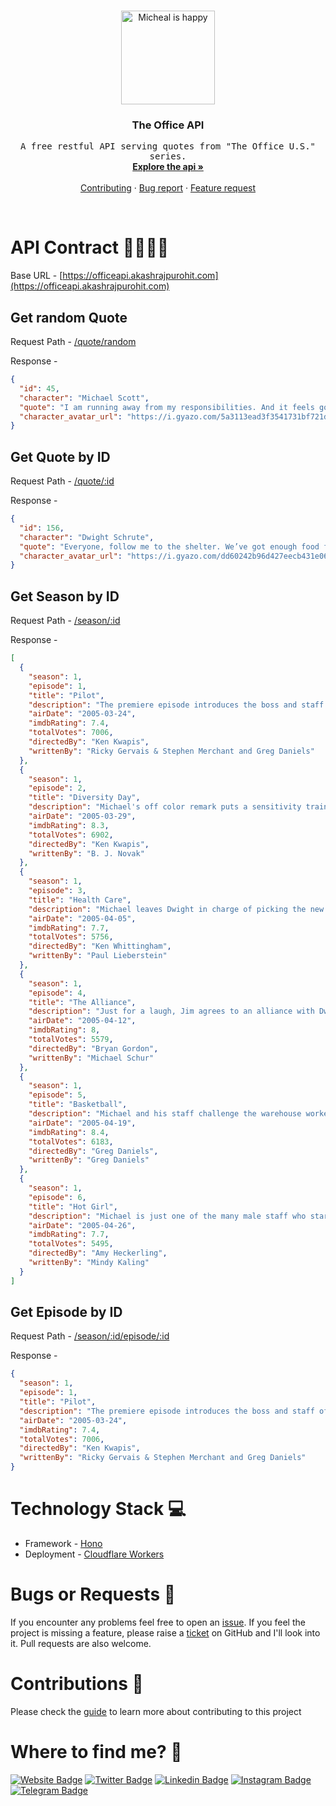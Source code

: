 <!-- PROJECT LOGO -->
<br />
<p align="center">
  <a href="https://github.com/AkashRajpurohit/the-office-api">
    <img src="https://media.tenor.com/sZ8zYU7hT1wAAAAM/dance-party.gif" alt="Micheal is happy" width="150" height="150">
  </a>

  <h3 align="center">The Office API</h3>

  <p align="center">
    <samp>A free restful API serving quotes from "The Office U.S." series.</samp>
    <br />
    <a href="https://akashrajpurohit.github.io/the-office-api/"><strong>Explore the api »</strong></a>
    <br />
    <br />
    <a href="/CONTRIBUTING.md">Contributing</a>
    ·
    <a href="https://github.com/AkashRajpurohit/the-office-quotes-api/issues/new?template=bug_report.md">Bug report</a>
    ·
    <a href="https://github.com/AkashRajpurohit/the-office-quotes-api/issues/new?template=feature_request.md">Feature request</a>
  </p>
</p>

<br/>

# API Contract 🫱🏻‍🫲🏼

Base URL - [https://officeapi.akashrajpurohit.com](https://officeapi.akashrajpurohit.com)

## Get random Quote

Request Path - [/quote/random](https://officeapi.akashrajpurohit.com/quote/random)

Response -

```json
{
  "id": 45,
  "character": "Michael Scott",
  "quote": "I am running away from my responsibilities. And it feels good.",
  "character_avatar_url": "https://i.gyazo.com/5a3113ead3f3541731bf721d317116df.jpg"
}
```

## Get Quote by ID

Request Path - [/quote/:id](https://officeapi.akashrajpurohit.com/quote/156)

Response -

```json
{
  "id": 156,
  "character": "Dwight Schrute",
  "quote": "Everyone, follow me to the shelter. We’ve got enough food for 14 days. After that, we have a difficult conversation.",
  "character_avatar_url": "https://i.gyazo.com/dd60242b96d427eecb431e0668a2ca82.jpg"
}
```

## Get Season by ID

Request Path - [/season/:id](https://officeapi.akashrajpurohit.com/season/1)

Response -

```json
[
  {
    "season": 1,
    "episode": 1,
    "title": "Pilot",
    "description": "The premiere episode introduces the boss and staff of the Dunder-Mifflin Paper Company in Scranton, Pennsylvania in a documentary about the workplace.",
    "airDate": "2005-03-24",
    "imdbRating": 7.4,
    "totalVotes": 7006,
    "directedBy": "Ken Kwapis",
    "writtenBy": "Ricky Gervais & Stephen Merchant and Greg Daniels"
  },
  {
    "season": 1,
    "episode": 2,
    "title": "Diversity Day",
    "description": "Michael's off color remark puts a sensitivity trainer in the office for a presentation, which prompts Michael to create his own.",
    "airDate": "2005-03-29",
    "imdbRating": 8.3,
    "totalVotes": 6902,
    "directedBy": "Ken Kwapis",
    "writtenBy": "B. J. Novak"
  },
  {
    "season": 1,
    "episode": 3,
    "title": "Health Care",
    "description": "Michael leaves Dwight in charge of picking the new healthcare plan for the staff, with disastrous results ahead.",
    "airDate": "2005-04-05",
    "imdbRating": 7.7,
    "totalVotes": 5756,
    "directedBy": "Ken Whittingham",
    "writtenBy": "Paul Lieberstein"
  },
  {
    "season": 1,
    "episode": 4,
    "title": "The Alliance",
    "description": "Just for a laugh, Jim agrees to an alliance with Dwight regarding the downsizing rumors.",
    "airDate": "2005-04-12",
    "imdbRating": 8,
    "totalVotes": 5579,
    "directedBy": "Bryan Gordon",
    "writtenBy": "Michael Schur"
  },
  {
    "season": 1,
    "episode": 5,
    "title": "Basketball",
    "description": "Michael and his staff challenge the warehouse workers to a basketball game with a bet looming over both parties.",
    "airDate": "2005-04-19",
    "imdbRating": 8.4,
    "totalVotes": 6183,
    "directedBy": "Greg Daniels",
    "writtenBy": "Greg Daniels"
  },
  {
    "season": 1,
    "episode": 6,
    "title": "Hot Girl",
    "description": "Michael is just one of the many male staff who start vying for the attention of an attractive saleswoman in the office.",
    "airDate": "2005-04-26",
    "imdbRating": 7.7,
    "totalVotes": 5495,
    "directedBy": "Amy Heckerling",
    "writtenBy": "Mindy Kaling"
  }
]
```

## Get Episode by ID

Request Path - [/season/:id/episode/:id](https://officeapi.akashrajpurohit.com/season/1/episode/1)

Response -

```json
{
  "season": 1,
  "episode": 1,
  "title": "Pilot",
  "description": "The premiere episode introduces the boss and staff of the Dunder-Mifflin Paper Company in Scranton, Pennsylvania in a documentary about the workplace.",
  "airDate": "2005-03-24",
  "imdbRating": 7.4,
  "totalVotes": 7006,
  "directedBy": "Ken Kwapis",
  "writtenBy": "Ricky Gervais & Stephen Merchant and Greg Daniels"
}
```

# Technology Stack 💻

- Framework - [Hono](https://honojs.dev/)
- Deployment - [Cloudflare Workers](https://workers.cloudflare.com/)

# Bugs or Requests 🐛

If you encounter any problems feel free to open an [issue](https://github.com/AkashRajpurohit/the-office-quotes-api/issues/new?template=bug_report.md). If you feel the project is missing a feature, please raise a [ticket](https://github.com/AkashRajpurohit/the-office-quotes-api/issues/new?template=feature_request.md) on GitHub and I'll look into it. Pull requests are also welcome.

# Contributions 🤝

Please check the [guide](/CONTRIBUTING.md) to learn more about contributing to this project

# Where to find me? 👀

[![Website Badge](https://img.shields.io/badge/-akashrajpurohit.com-3b5998?logo=google-chrome&logoColor=white)](https://akashrajpurohit.com/?ref=office-api)
[![Twitter Badge](https://img.shields.io/badge/-@akashwhocodes-00acee?logo=Twitter&logoColor=white)](https://twitter.com/AkashWhoCodes)
[![Linkedin Badge](https://img.shields.io/badge/-@AkashRajpurohit-0e76a8?logo=Linkedin&logoColor=white)](https://linkedin.com/in/AkashRajpurohit)
[![Instagram Badge](https://img.shields.io/badge/-@akashwho.codes-e4405f?logo=Instagram&logoColor=white)](https://instagram.com/akashwho.codes/)
[![Telegram Badge](https://img.shields.io/badge/-@AkashRajpurohit-0088cc?logo=Telegram&logoColor=white)](https://t.me/AkashRajpurohit)

